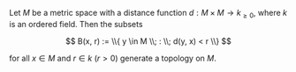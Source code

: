 Let $M$ be a metric space with a distance function $d: M \times M \to k_{\geq 0}$, where $k$ is an ordered field. Then the subsets

$$
B(x, r) := \\{ y \in M \\; : \\; d(y, x) < r \\}
$$

for all $x \in M$ and $r \in k$ ($r > 0$) generate a topology on $M$.
